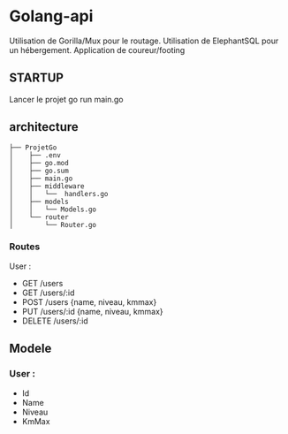 # Golang-api

Utilisation de Gorilla/Mux pour le routage.
Utilisation de ElephantSQL pour un hébergement.
Application de coureur/footing

## STARTUP

Lancer le projet
go run main.go

## architecture
```
├── ProjetGo
│    ├── .env
│    ├── go.mod
│    ├── go.sum
│    ├── main.go
│    ├── middleware
│    │   └──  handlers.go
│    ├── models
│    │   └── Models.go
│    └── router
│        └── Router.go
```

### Routes

User :
- GET /users
- GET /users/:id
- POST /users {name, niveau, kmmax}
- PUT /users/:id {name, niveau, kmmax}
- DELETE /users/:id

## Modele

### User :
- Id
- Name
- Niveau
- KmMax